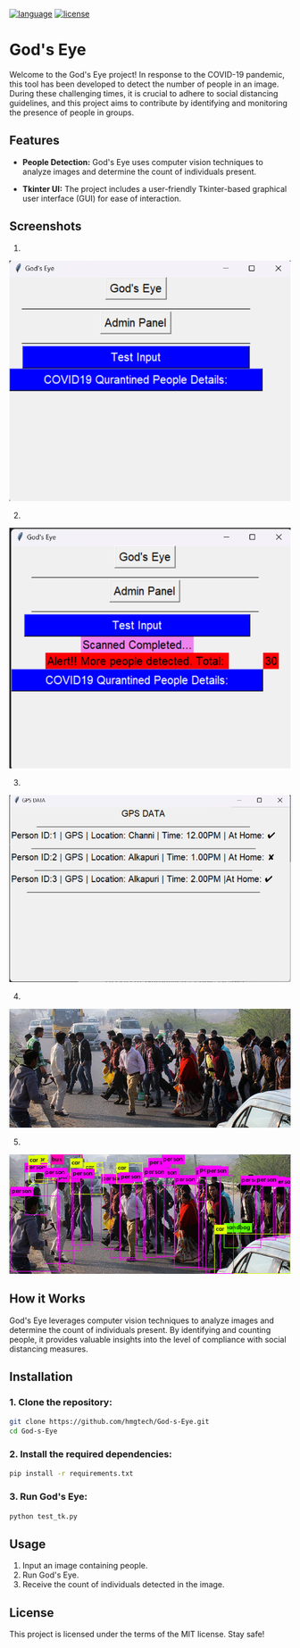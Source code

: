 [![language](https://img.shields.io/badge/language-python3.8-blue
)](https://img.shields.io/badge/language-python3.8-blue
) 
[![license](https://img.shields.io/badge/license-MIT-orange
)](https://img.shields.io/badge/coverage-86%25-orange
)

# God's Eye
Welcome to the God's Eye project! In response to the COVID-19 pandemic, this tool has been developed to detect the number of people in an image. During these challenging times, it is crucial to adhere to social distancing guidelines, and this project aims to contribute by identifying and monitoring the presence of people in groups.

## Features
- **People Detection:** God's Eye uses computer vision techniques to analyze images and determine the count of individuals present.

- **Tkinter UI:** The project includes a user-friendly Tkinter-based graphical user interface (GUI) for ease of interaction.

## Screenshots
1. 
![Initial](./screenshots/initial.png)

2. 
![Detected](./screenshots/detected.png)

3. 
![GPS_Data](./screenshots/GPS-Data.png)

4. 
![Original](./screenshots/Peopple%20on%20road.png)

5. 
![Detection](./screenshots/People%20Counting(Predicted).jpg)

## How it Works
God's Eye leverages computer vision techniques to analyze images and determine the count of individuals present. By identifying and counting people, it provides valuable insights into the level of compliance with social distancing measures.

## Installation
### 1. Clone the repository:

```bash
git clone https://github.com/hmgtech/God-s-Eye.git
cd God-s-Eye
```
### 2. Install the required dependencies:

```bash
pip install -r requirements.txt
```

### 3. Run God's Eye:

```bash
python test_tk.py
```
## Usage
1. Input an image containing people.
2. Run God's Eye.
3. Receive the count of individuals detected in the image.

## License
This project is licensed under the terms of the MIT license. Stay safe!
